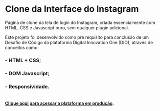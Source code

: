 # Clone da Interface do Instagram

Página de clone da tela de login do Instagram, criada essencialmente com HTML, CSS e Javascript puro, sem qualquer plugin adicional.

Este projeto foi desenvolvido como pré requisito para conclusão de um Desafio de Código da plataforma Digital Innovation One (DIO), através de conceitos como:

### - HTML + CSS;
### - DOM Javascript;
### - Responsividade.<br><br>

**[Clique aqui para acessar a plataforma em produção](https://daniseveriano.github.io/clone-da-interface-instagram/).**